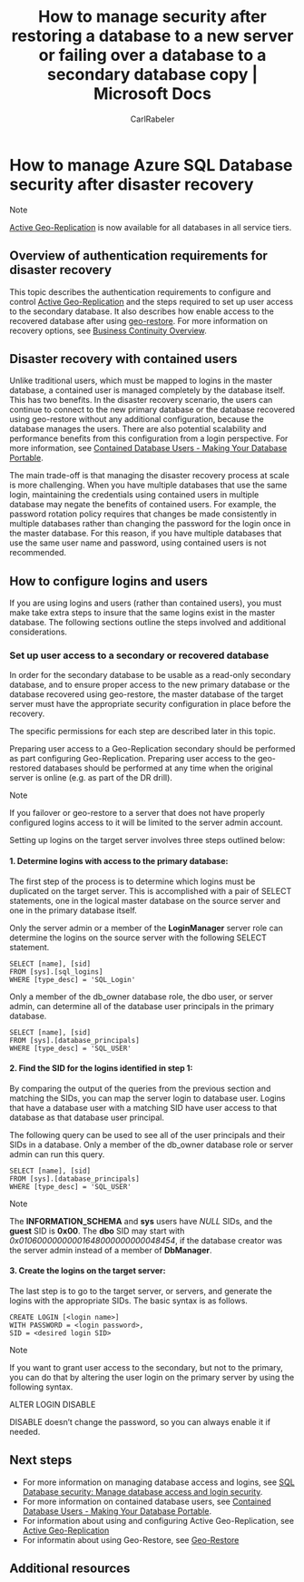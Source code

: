 ﻿---
title: How to manage security after restoring a database to a new server or failing over a database to a secondary database copy | Microsoft Docs
description: This topic explains security considerations for managing security after a database restore or a failover.
services: sql-database
documentationcenter: na
author: CarlRabeler
manager: jhubbard
editor: monicar

ms.assetid: c7c898c9-69d4-4e16-8b7e-720bbb3353dd
ms.service: sql-database
ms.custom: business continuity; how to
ms.devlang: na
ms.topic: article
ms.tgt_pltfrm: na
ms.workload: data-management
ms.date: 10/13/2016
ms.author: carlrab

---
# How to manage Azure SQL Database security after disaster recovery
> [!NOTE]
> [Active Geo-Replication](sql-database-geo-replication-overview.md) is now available for all databases in all service tiers.
> 
> 

## Overview of authentication requirements for disaster recovery
This topic describes the authentication requirements to configure and control [Active Geo-Replication](sql-database-geo-replication-overview.md) and the steps required to set up user access to the secondary database. It also describes how enable access to the recovered database after using [geo-restore](sql-database-recovery-using-backups.md#geo-restore). For more information on recovery options, see [Business Continuity Overview](sql-database-business-continuity.md).

## Disaster recovery with contained users
Unlike traditional users, which must be mapped to logins in the master database, a contained user is managed completely by the database itself. This has two benefits. In the disaster recovery scenario, the users can continue to connect to the new primary database or the database recovered using geo-restore without any additional configuration, because the database manages the users. There are also potential scalability and performance benefits from this configuration from a login perspective. For more information, see [Contained Database Users - Making Your Database Portable](https://msdn.microsoft.com/library/ff929188.aspx). 

The main trade-off is that managing the disaster recovery process at scale is more challenging. When you have multiple databases that use the same login, maintaining the credentials using contained users in multiple database may negate the benefits of contained users. For example, the password rotation policy requires that changes be made consistently in multiple databases rather than changing the password for the login once in the master database. For this reason, if you have multiple databases that use the same user name and password, using contained users is not recommended. 

## How to configure logins and users
If you are using logins and users (rather than contained users), you must make take extra steps to insure that the same logins exist in the master database. The following sections outline the steps involved and additional considerations.

### Set up user access to a secondary or recovered database
In order for the secondary database to be usable as a read-only secondary database, and to ensure proper access to the new primary database or the database recovered using geo-restore, the master database of the target server must have the appropriate security configuration in place before the recovery.

The specific permissions for each step are described later in this topic.

Preparing user access to a Geo-Replication secondary should be performed as part configuring Geo-Replication. Preparing user access to the geo-restored databases should be performed at any time when the original server is online (e.g. as part of the DR drill).

> [!NOTE]
> If you failover or geo-restore to a server that does not have properly configured logins access to it will be limited to the server admin account.
> 
> 

Setting up logins on the target server involves three steps outlined below:

#### 1. Determine logins with access to the primary database:
The first step of the process is to determine which logins must be duplicated on the target server. This is accomplished with a pair of SELECT statements, one in the logical master database on the source server and one in the primary database itself.

Only the server admin or a member of the **LoginManager** server role can determine the logins on the source server with the following SELECT statement. 

    SELECT [name], [sid] 
    FROM [sys].[sql_logins] 
    WHERE [type_desc] = 'SQL_Login'

Only a member of the db_owner database role, the dbo user, or server admin, can determine all of the database user principals in the primary database.

    SELECT [name], [sid]
    FROM [sys].[database_principals]
    WHERE [type_desc] = 'SQL_USER'

#### 2. Find the SID for the logins identified in step 1:
By comparing the output of the queries from the previous section and matching the SIDs, you can map the server login to database user. Logins that have a database user with a matching SID have user access to that database as that database user principal. 

The following query can be used to see all of the user principals and their SIDs in a database. Only a member of the db_owner database role or server admin can run this query.

    SELECT [name], [sid]
    FROM [sys].[database_principals]
    WHERE [type_desc] = 'SQL_USER'

> [!NOTE]
> The **INFORMATION_SCHEMA** and **sys** users have *NULL* SIDs, and the **guest** SID is **0x00**. The **dbo** SID may start with *0x01060000000001648000000000048454*, if the database creator was the server admin instead of a member of **DbManager**.
> 
> 

#### 3. Create the logins on the target server:
The last step is to go to the target server, or servers, and generate the logins with the appropriate SIDs. The basic syntax is as follows.

    CREATE LOGIN [<login name>]
    WITH PASSWORD = <login password>,
    SID = <desired login SID>

> [!NOTE]
> If you want to grant user access to the secondary, but not to the primary, you can do that by altering the user login on the primary server by using the following syntax.
> 
> ALTER LOGIN <login name> DISABLE
> 
> DISABLE doesn’t change the password, so you can always enable it if needed.
> 
> 

## Next steps
* For more information on managing database access and logins, see [SQL Database security: Manage database access and login security](sql-database-manage-logins.md).
* For more information on contained database users, see [Contained Database Users - Making Your Database Portable](https://msdn.microsoft.com/library/ff929188.aspx).
* For information about using and configuring Active Geo-Replication, see [Active Geo-Replication](sql-database-geo-replication-overview.md)
* For informatin about using Geo-Restore, see [Geo-Restore](sql-database-recovery-using-backups.md#geo-restore)

## Additional resources
